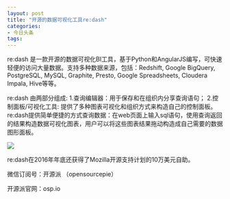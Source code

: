 ```yaml
---
layout: post
title: "开源的数据可视化工具re:dash"
categories:
- 今日头条
tags:
---
```

re:dash 是一款开源的数据可视化BI工具，基于Python和AngularJS编写，可快速轻便的访问大量数据。支持多种数据来源，包括：Redshift, Google BigQuery, PostgreSQL, MySQL, Graphite, Presto, Google Spreadsheets, Cloudera Impala, Hive等等。

re:dash 由两部分组成: 1.查询编辑器：用于保存和在组织内分享查询语句； 2.控制面板/可视化工具: 提供了多种图表可视化和组织方式来构造自己的控制面板。re:dash提供简单便捷的方式查询数据：在web页面上输入sql语句，使用查询返回的结果构造数据可视化图表，用户可以将这些图表结果拖动构造成自己需要的数据图形面板。

![](http://p1.pstatp.com/large/efc0001866b77295e96)

re:dash在2016年年底还获得了Mozilla开源支持计划的10万美元自助。

微信订阅号：开源派 （opensourcepie）

开源派官网：osp.io